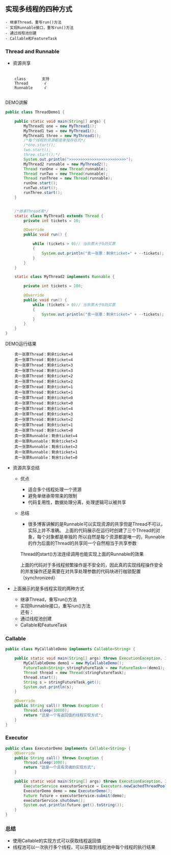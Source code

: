 ## 实现多线程的四种方式
    - 继承Thread，重写run()方法
    - 实现Runnable接口，重写run()方法
    - 通过线程池创建
    - Callable和FeatureTask

### Thread and Runnable
- 资源共享
<pre>
    <code>
    class       支持
    Thread       √
    Runnable     √ 
    </code>
</pre>
DEMO讲解
```java
public class ThreadDemo1 {

    public static void main(String[] args) {
        MyThread1 one = new MyThread1();
        MyThread1 two = new MyThread1();
        MyThread1 three = new MyThread1();
        /*每个线程的资源都是单独存在的*/
        /*one.start();
        two.start();
        three.start();*/
        System.out.println(">>>>>>>>>>>>>>>>>>>>>>>>>");
        MyThread2 runnable = new MyThread2();
        Thread runOne = new Thread(runnable);
        Thread runTwo = new Thread(runnable);
        Thread runThree = new Thread(runnable);
        runOne.start();
        runTwo.start();
        runThree.start();
    }


    /*继承Thread类*/
    static class MyThread1 extends Thread {
        private int tickets = 10;

        @Override
        public void run() {

            while (tickets > 0)// 当余票大于0则买票
            {
                System.out.println("卖一张票：剩余ticket=" + --tickets); // 这里--ticket表示卖了一张票后的余票
            }
        }
    }

    static class MyThread2 implements Runnable {

        private int tickets = 100;

        @Override
        public void run() {
            while (tickets > 0)// 当余票大于0则买票
            {
                System.out.println("卖一张票：剩余ticket=" + --tickets); // 这里--ticket表示卖了一张票后的余票
            }
        }
    }
}
```
DEMO运行结果
```shell
    卖一张票Thread：剩余ticket=4
    卖一张票Thread：剩余ticket=4
    卖一张票Thread：剩余ticket=3
    卖一张票Thread：剩余ticket=3
    卖一张票Thread：剩余ticket=2
    卖一张票Thread：剩余ticket=2
    卖一张票Thread：剩余ticket=1
    卖一张票Thread：剩余ticket=1
    卖一张票Thread：剩余ticket=0
    卖一张票Thread：剩余ticket=0
    卖一张票Thread：剩余ticket=4
    卖一张票Thread：剩余ticket=3
    卖一张票Thread：剩余ticket=2
    卖一张票Thread：剩余ticket=1
    卖一张票Thread：剩余ticket=0
    卖一张票Runnable：剩余ticket=4
    卖一张票Runnable：剩余ticket=3
    卖一张票Runnable：剩余ticket=2
    卖一张票Runnable：剩余ticket=1
    卖一张票Runnable：剩余ticket=0
```

- 资源共享总结
    - 优点
        - 适合多个线程处理一个资源
        - 避免单继承带带来的限制
        - 代码复用性，数据处理分离，处理逻辑可以被共享
    
    - 总结
        - 很多博客讲解的是Runnable可以实现资源的共享但是Thread不可以，实际上并不准确。
        上面的代码展示在运行时创建了三个Thread的对象，每个对象都是单独的
        所以自然是每个资源都是唯一的，Runnable的作为后面的Thread的共享同一个自然相当于共享参数
        
        Thread的start()方法连续调用也能实现上面的Runnable的效果
        
        上面的代码对于多线程频繁操作是不安全的，因此真的实现线程操作安全的并发操作还是需要在对共享处理参数的代码块进行枷锁配置（synchronized）
        
        
- 上面展示的是多线程实现的两种方式
    - 继承Thread，重写run()方法
    - 实现Runnable接口，重写run()方法
    <br>还有：
    - 通过线程池创建
    - Callable和FeatureTask

### Callable
```java
public class MyCallableDemo implements Callable<String> {

    public static void main(String[] args) throws ExecutionException, InterruptedException {
        MyCallableDemo demo1 = new MyCallableDemo();
        FutureTask<String> stringFutureTask = new FutureTask<>(demo1);
        Thread thread = new Thread(stringFutureTask);
        thread.start();
        String s = stringFutureTask.get();
        System.out.println(s);
    }

    @Override
    public String call() throws Exception {
        Thread.sleep(10000);
        return "这是一个有返回值的线程实现方式";
    }
}
```

### Executor
```java
public class ExecutorDemo implements Callable<String> {
    @Override
    public String call() throws Exception {
        Thread.sleep(1000);
        return "这是一个具有灵魂的实现方式";
    }

    public static void main(String[] args) throws ExecutionException, InterruptedException {
        ExecutorService executorService = Executors.newCachedThreadPool();
        ExecutorDemo demo = new ExecutorDemo();
        Future future = executorService.submit(demo);
        executorService.shutdown();
        System.out.println(future.get().toString());
    }
}
```

### 总结
- 使用Callable的实现方式可以获取线程返回值
- 线程池可以一次执行多个线程，可以获取到线程池中每个线程的执行结果
